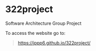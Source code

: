 # 322project
Software Architecture Group Project

To access the website go to: 

> https://jppp6.github.io/322project/
